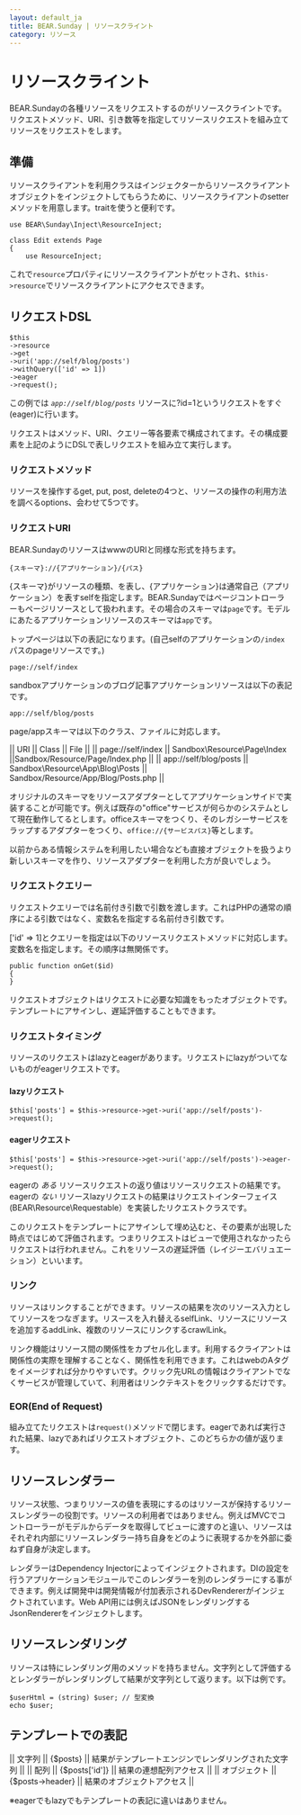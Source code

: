 ```yaml
---
layout: default_ja
title: BEAR.Sunday | リソースクライント
category: リソース
--- 
```

# リソースクライント

BEAR.Sundayの各種リソースをリクエストするのがリソースクライントです。リクエストメソッド、URI、引き数等を指定してリソースリクエストを組み立てリソースをリクエストをします。

## 準備 
リソースクライアントを利用クラスはインジェクターからリソースクライアントオブジェクトをインジェクトしてもらうために、リソースクライアントのsetterメソッドを用意します。traitを使うと便利です。

```
use BEAR\Sunday\Inject\ResourceInject;

class Edit extends Page
{
    use ResourceInject;
```

これで`resource`プロパティにリソースクライアントがセットされ、`$this->resource`でリソースクライアントにアクセスできます。

## リクエストDSL 

```
$this
->resource
->get
->uri('app://self/blog/posts')
->withQuery(['id' => 1])
->eager
->request();
```

この例では *`app://self/blog/posts`* リソースに?id=1というリクエストをすぐ(eager)に行います。

リクエストはメソッド、URI、クエリー等各要素で構成されてます。その構成要素を上記のようにDSLで表しリクエストを組み立て実行します。

### リクエストメソッド 

リソースを操作するget, put, post, deleteの4つと、リソースの操作の利用方法を調べるoptions、会わせて5つです。

### リクエストURI 
BEAR.SundayのリソースはwwwのURIと同様な形式を持ちます。

```
{スキーマ}://{アプリケーション}/{パス}
```
{スキーマ}がリソースの種類、を表し、{アプリケーション}は通常自己（アプリケーション）を表すselfを指定します。BEAR.Sundayではページコントローラーもページリソースとして扱われます。その場合のスキーマは`page`です。モデルにあたるアプリケーションリソースのスキーマは`app`です。

トップページは以下の表記になります。(自己selfのアプリケーションの`/index`パスのpageリソースです。)
```
page://self/index
```

sandboxアプリケーションのブログ記事アプリケーションリソースは以下の表記です。
```
app://self/blog/posts
```

page/appスキーマは以下のクラス、ファイルに対応します。

|| URI || Class || File ||
|| page://self/index || Sandbox\Resource\Page\Index ||Sandbox/Resource/Page/Index.php ||
|| app://self/blog/posts || Sandbox\Resource\App\Blog\Posts || Sandbox/Resource/App/Blog/Posts.php ||

オリジナルのスキーマをリソースアダプターとしてアプリケーションサイドで実装することが可能です。例えば既存の"office"サービスが何らかのシステムとして現在動作してるとします。officeスキーマをつくり、そのレガシーサービスをラップするアダプターをつくり、`office://{サービスパス}`等とします。

以前からある情報システムを利用したい場合なども直接オブジェクトを扱うより新しいスキーマを作り、リソースアダプターを利用した方が良いでしょう。

### リクエストクエリー 

リクエストクエリーでは名前付き引数で引数を渡します。これはPHPの通常の順序による引数ではなく、変数名を指定する名前付き引数です。

['id' => 1]とクエリーを指定は以下のリソースリクエストメソッドに対応します。変数名を指定します。その順序は無関係です。

```
public function onGet($id)
{
}
```


リクエストオブジェクトはリクエストに必要な知識をもったオブジェクトです。テンプレートにアサインし、遅延評価することもできます。

### リクエストタイミング 

リソースのリクエストはlazyとeagerがあります。リクエストにlazyがついてないものがeagerリクエストです。

#### lazyリクエスト
```
$this['posts'] = $this->resource->get->uri('app://self/posts')->request();
```

#### eagerリクエスト
```
$this['posts'] = $this->resource->get->uri('app://self/posts')->eager->request();
```

eagerの *ある* リソースリクエストの返り値はリソースリクエストの結果です。eagerの *ない* リソースlazyリクエストの結果はリクエストインターフェイス(BEAR\Resource\Requestable）を実装したリクエストクラスです。

このリクエストをテンプレートにアサインして埋め込むと、その要素が出現した時点ではじめて評価されます。つまりリクエストはビューで使用されなかったらリクエストは行われません。これをリソースの遅延評価（レイジーエバリュエーション）といいます。

### リンク 

リソースはリンクすることができます。リソースの結果を次のリソース入力としてリソースをつなぎます。リスースを入れ替えるselfLink、リソースにリソースを追加するaddLink、複数のリソースにリンクするcrawlLink。

リンク機能はリソース間の関係性をカプセル化します。利用するクライアントは関係性の実際を理解することなく、関係性を利用できます。これはwebのAタグをイメージすれば分かりやすいです。クリック先URLの情報はクライアントでなくサービスが管理していて、利用者はリンクテキストをクリックするだけです。

### EOR(End of Request) 

組み立てたリクエストは`request()`メソッドで閉じます。eagerであれば実行された結果、lazyであればリクエストオブジェクト、このどちらかの値が返ります。

## リソースレンダラー 

リソース状態、つまりリソースの値を表現にするのはリソースが保持するリソースレンダラーの役割です。リソースの利用者ではありません。例えばMVCでコントローラーがモデルからデータを取得してビューに渡すのと違い、リソースはそれぞれ内部にリソースレンダラー持ち自身をどのように表現するかを外部に委ねず自身が決定します。

レンダラーはDependency Injectorによってインジェクトされます。DIの設定を行うアプリケーションモジュールでこのレンダラーを別のレンダラーにする事ができます。例えば開発中は開発情報が付加表示されるDevRendererがインジェクトされています。Web API用には例えばJSONをレンダリングするJsonRendererをインジェクトします。

## リソースレンダリング 

リソースは特にレンダリング用のメソッドを持ちません。文字列として評価するとレンダラーがレンダリングして結果が文字列として返ります。以下は例です。

```
$userHtml = (string) $user; // 型変換
echo $user;
```

## テンプレートでの表記 

|| 文字列 || {$posts} || 結果がテンプレートエンジンでレンダリングされた文字列 || 
|| 配列 || {$posts['id']} || 結果の連想配列アクセス ||
|| オブジェクト || {$posts->header} || 結果のオブジェクトアクセス ||

※eagerでもlazyでもテンプレートの表記に違いはありません。